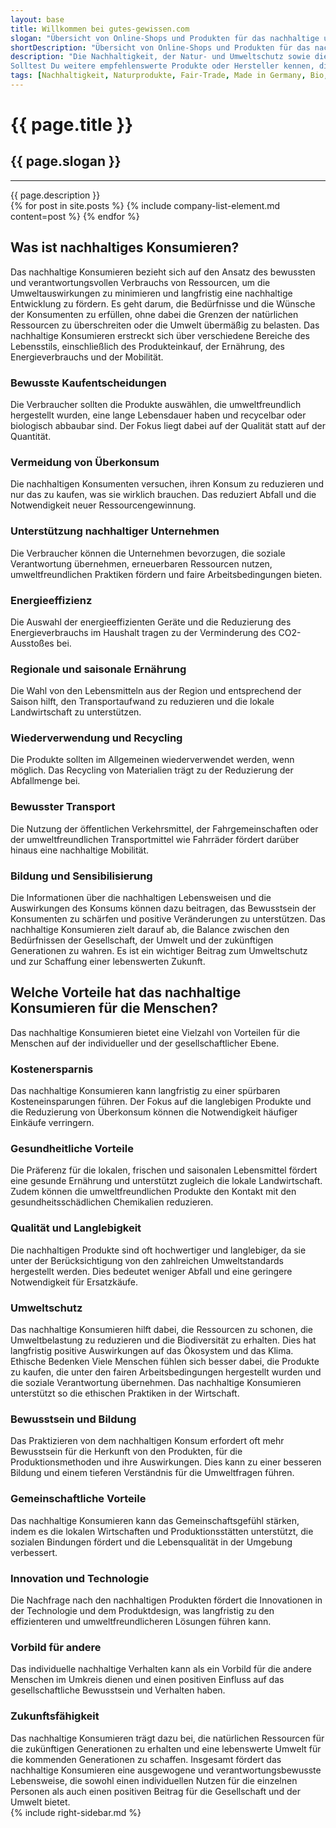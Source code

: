 ```yaml
---
layout: base
title: Willkommen bei gutes-gewissen.com
slogan: "Übersicht von Online-Shops und Produkten für das nachhaltige und faire Konsumieren"
shortDescription: "Übersicht von Online-Shops und Produkten für das nachhaltige und faire Konsumieren"
description: "Die Nachhaltigkeit, der Natur- und Umweltschutz sowie die fairen Arbeitsbedingungen sind die wichtigen Themen, bei denen gutes-gewissen.com Überblick und Transparenz schaffen möchte. Der Konsum muss nicht zwingend schädlich für unsere Umwelt, die Flora und die Fauna, sein. Auf gutes-gewissen.com werden nur die Hersteller und die Produkte aufgelistet, die genau unter die Lupe genommen wurden und auch wirklich überzeugen, dass sie das nachhaltige Konsumieren fördern.
Solltest Du weitere empfehlenswerte Produkte oder Hersteller kennen, die den hohen Ansprüchen für den nachhaltigen Konsum genügen, so gebe uns doch gern Bescheid!"
tags: [Nachhaltigkeit, Naturprodukte, Fair-Trade, Made in Germany, Bio, Plastikfrei, Vegan, Ökologisch, Umweltbewusst]
---
```

<div class="container py-4">
  <h1 class="h3">{{ page.title }}</h1>
  <h2 class="lead text-muted">{{ page.slogan }}</h2>
  <hr class="my-3">
      <div class="my-4">{{ page.description }}</div>
  <div class="row">
    <div class="col-12 col-lg-9">
      {% for post in site.posts %}
        {% include company-list-element.md content=post %}
      {% endfor %}
<h2>Was ist nachhaltiges Konsumieren?</h2>
Das nachhaltige Konsumieren bezieht sich auf den Ansatz des bewussten und verantwortungsvollen Verbrauchs von Ressourcen, um die Umweltauswirkungen zu minimieren und langfristig eine nachhaltige Entwicklung zu fördern. Es geht darum, die Bedürfnisse und die Wünsche der Konsumenten zu erfüllen, ohne dabei die Grenzen der natürlichen Ressourcen zu überschreiten oder die Umwelt übermäßig zu belasten. Das nachhaltige Konsumieren erstreckt sich über verschiedene Bereiche des Lebensstils, einschließlich des Produkteinkauf, der Ernährung, des Energieverbrauchs und der Mobilität.
<h3>Bewusste Kaufentscheidungen</h3>
Die Verbraucher sollten die Produkte auswählen, die umweltfreundlich hergestellt wurden, eine lange Lebensdauer haben und recycelbar oder biologisch abbaubar sind. Der Fokus liegt dabei auf der Qualität statt auf der Quantität.
<h3>Vermeidung von Überkonsum</h3>
Die nachhaltigen Konsumenten versuchen, ihren Konsum zu reduzieren und nur das zu kaufen, was sie wirklich brauchen. Das reduziert Abfall und die Notwendigkeit neuer Ressourcengewinnung.
<h3>Unterstützung nachhaltiger Unternehmen</h3>
Die Verbraucher können die Unternehmen bevorzugen, die soziale Verantwortung übernehmen, erneuerbaren Ressourcen nutzen, umweltfreundlichen Praktiken fördern und faire Arbeitsbedingungen bieten.
<h3>Energieeffizienz</h3>
Die Auswahl der energieeffizienten Geräte und die Reduzierung des Energieverbrauchs im Haushalt tragen zu der Verminderung des CO2-Ausstoßes bei.
<h3>Regionale und saisonale Ernährung</h3>
Die Wahl von den Lebensmitteln aus der Region und entsprechend der Saison hilft, den Transportaufwand zu reduzieren und die lokale Landwirtschaft zu unterstützen.
<h3>Wiederverwendung und Recycling</h3>
Die Produkte sollten im Allgemeinen wiederverwendet werden, wenn möglich. Das Recycling von Materialien trägt zu der Reduzierung der Abfallmenge bei.
<h3>Bewusster Transport</h3>
Die Nutzung der öffentlichen Verkehrsmittel, der Fahrgemeinschaften oder der umweltfreundlichen Transportmittel wie Fahrräder fördert darüber hinaus eine nachhaltige Mobilität.
<h3>Bildung und Sensibilisierung</h3>
Die Informationen über die nachhaltigen Lebensweisen und die Auswirkungen des Konsums können dazu beitragen, das Bewusstsein der Konsumenten zu schärfen und positive Veränderungen zu unterstützen.
Das nachhaltige Konsumieren zielt darauf ab, die Balance zwischen den Bedürfnissen der Gesellschaft, der Umwelt und der zukünftigen Generationen zu wahren. Es ist ein wichtiger Beitrag zum Umweltschutz und zur Schaffung einer lebenswerten Zukunft.
<h2>Welche Vorteile hat das nachhaltige Konsumieren für die Menschen?</h2>
Das nachhaltige Konsumieren bietet eine Vielzahl von Vorteilen für die Menschen auf der individueller und der gesellschaftlicher Ebene.
<h3>Kostenersparnis</h3>
Das nachhaltige Konsumieren kann langfristig zu einer spürbaren Kosteneinsparungen führen. Der Fokus auf die langlebigen Produkte und die Reduzierung von Überkonsum können die Notwendigkeit häufiger Einkäufe verringern.
<h3>Gesundheitliche Vorteile</h3>
Die Präferenz für die lokalen, frischen und saisonalen Lebensmittel fördert eine gesunde Ernährung und unterstützt zugleich die lokale Landwirtschaft. Zudem können die umweltfreundlichen Produkte den Kontakt mit den gesundheitsschädlichen Chemikalien reduzieren.
<h3>Qualität und Langlebigkeit</h3>
Die nachhaltigen Produkte sind oft hochwertiger und langlebiger, da sie unter der Berücksichtigung von den zahlreichen Umweltstandards hergestellt werden. Dies bedeutet weniger Abfall und eine geringere Notwendigkeit für Ersatzkäufe.
<h3>Umweltschutz</h3>
Das nachhaltige Konsumieren hilft dabei, die Ressourcen zu schonen, die Umweltbelastung zu reduzieren und die Biodiversität zu erhalten. Dies hat langfristig positive Auswirkungen auf das Ökosystem und das Klima.
Ethische Bedenken
Viele Menschen fühlen sich besser dabei, die Produkte zu kaufen, die unter den fairen Arbeitsbedingungen hergestellt wurden und die soziale Verantwortung übernehmen. Das nachhaltige Konsumieren unterstützt so die ethischen Praktiken in der Wirtschaft.
<h3>Bewusstsein und Bildung</h3>
Das Praktizieren von dem nachhaltigen Konsum erfordert oft mehr Bewusstsein für die Herkunft von den Produkten, für die Produktionsmethoden und ihre Auswirkungen. Dies kann zu einer besseren Bildung und einem tieferen Verständnis für die Umweltfragen führen.
<h3>Gemeinschaftliche Vorteile</h3>
Das nachhaltige Konsumieren kann das Gemeinschaftsgefühl stärken, indem es die lokalen Wirtschaften und Produktionsstätten unterstützt, die sozialen Bindungen fördert und die Lebensqualität in der Umgebung verbessert.
<h3>Innovation und Technologie</h3>
Die Nachfrage nach den nachhaltigen Produkten fördert die Innovationen in der Technologie und dem Produktdesign, was langfristig zu den effizienteren und umweltfreundlicheren Lösungen führen kann.
<h3>Vorbild für andere</h3>
Das individuelle nachhaltige Verhalten kann als ein Vorbild für die andere Menschen im Umkreis dienen und einen positiven Einfluss auf das gesellschaftliche Bewusstsein und Verhalten haben.
<h3>Zukunftsfähigkeit</h3>
Das nachhaltige Konsumieren trägt dazu bei, die natürlichen Ressourcen für die zukünftigen Generationen zu erhalten und eine lebenswerte Umwelt für die kommenden Generationen zu schaffen.
Insgesamt fördert das nachhaltige Konsumieren eine ausgewogene und verantwortungsbewusste Lebensweise, die sowohl einen individuellen Nutzen für die einzelnen Personen als auch einen positiven Beitrag für die Gesellschaft und der Umwelt bietet.
    </div>
    <div class="col-12 col-lg-3">
      <div class="sticky-top">
        {% include right-sidebar.md %}
      </div>
    </div>
  </div>
</div>

